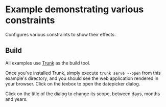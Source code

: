 # Example demonstrating various constraints

Configures various constraints to show their effects.

## Build

All examples use [Trunk](https://github.com/thedodd/trunk) as the build tool.

Once you've installed Trunk, simply execute `trunk serve --open` from this example's directory, and you should see the web application rendered in your browser. Click on the texbox to open the datepicker dialog.

Click on the title of the dialog to change its scope, between days, months and years.
